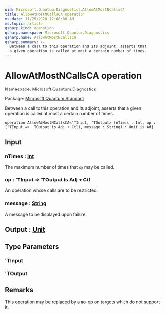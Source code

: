 ```yaml
---
uid: Microsoft.Quantum.Diagnostics.AllowAtMostNCallsCA
title: AllowAtMostNCallsCA operation
ms.date: 11/25/2020 12:00:00 AM
ms.topic: article
qsharp.kind: operation
qsharp.namespace: Microsoft.Quantum.Diagnostics
qsharp.name: AllowAtMostNCallsCA
qsharp.summary: >-
  Between a call to this operation and its adjoint, asserts that
  a given operation is called at most a certain number of times.
---
```


# AllowAtMostNCallsCA operation

Namespace: [Microsoft.Quantum.Diagnostics](xref:Microsoft.Quantum.Diagnostics)

Package: [Microsoft.Quantum.Standard](https://nuget.org/packages/Microsoft.Quantum.Standard)


Between a call to this operation and its adjoint, asserts thata given operation is called at most a certain number of times.

```qsharp
operation AllowAtMostNCallsCA<'TInput, 'TOutput> (nTimes : Int, op : ('TInput => 'TOutput is Adj + Ctl), message : String) : Unit is Adj
```


## Input

### nTimes : [Int](xref:microsoft.quantum.lang-ref.int)

The maximum number of times that `op` may be called.


### op : 'TInput => 'TOutput  is Adj + Ctl

An operation whose calls are to be restricted.


### message : [String](xref:microsoft.quantum.lang-ref.string)

A message to be displayed upon failure.



## Output : [Unit](xref:microsoft.quantum.lang-ref.unit)



## Type Parameters

### 'TInput


### 'TOutput



## Remarks

This operation may be replaced by a no-op on targets which do notsupport it.